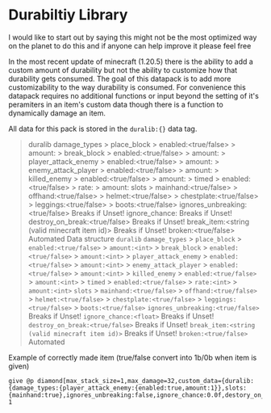 # Durabiltiy Library
I would like to start out by saying this might not be the most optimized way on the planet to do this and if anyone can help improve it please feel free

In the most recent update of minecraft (1.20.5) there is the ability to add a custom amount of durability but not the ability to customize how that durability gets consumed. The goal of this datapack is to add more customizability to the way durability is consumed.
For convenience this datapack requires no additional functions or input beyond the setting of it's peramiters in an item's custom data though there is a function to dynamically damage an item.

All data for this pack is stored in the `duralib:{}` data tag.
> duralib
  > damage_types
    > place_block
      > enabled:<true/false>
      > amount:<int>
    > break_block
      > enabled:<true/false>
      > amount:<int>
    > player_attack_enemy
      > enabled:<true/false>
      > amount:<int>
    > enemy_attack_player
      > enabled:<true/false>
      > amount:<int>
    > killed_enemy
      > enabled:<true/false>
      > amount:<int>
    > timed
      > enabled:<true/false>
      > rate:<int>
      > amount:<int>
  > slots
    > mainhand:<true/false>
    > offhand:<true/false>
    > helmet:<true/false>
    > chestplate:<true/false>
    > leggings:<true/false>
    > boots:<true/false>
  > ignores_unbreaking:<true/false> Breaks if Unset!
  > ignore_chance:<float> Breaks if Unset!
  > destroy_on_break:<true/false> Breaks if Unset!
  > break_item:<string (valid minecraft item id)> Breaks if Unset!
  > broken:<true/false> Automated
Data structure
> `duralib`
  > `damage_types`
    > `place_block`
      > `enabled:<true/false>`
      > `amount:<int>`
    > `break_block`
      > `enabled:<true/false>`
      > `amount:<int>`
    > `player_attack_enemy`
      > `enabled:<true/false>`
      > `amount:<int>`
    > `enemy_attack_player`
      > `enabled:<true/false>`
      > `amount:<int>`
    > `killed_enemy`
      > `enabled:<true/false>`
      > `amount:<int>`
    > `timed`
      > `enabled:<true/false>`
      > `rate:<int>`
      > `amount:<int>`
  > `slots`
    > `mainhand:<true/false>`
    > `offhand:<true/false>`
    > `helmet:<true/false>`
    > `chestplate:<true/false>`
    > `leggings:<true/false>`
    > `boots:<true/false>`
  > `ignores_unbreaking:<true/false>` Breaks if Unset!
  > `ignore_chance:<float>` Breaks if Unset!
  > `destroy_on_break:<true/false>` Breaks if Unset!
  > `break_item:<string (valid minecraft item id)>` Breaks if Unset!
  > `broken:<true/false>` Automated




Example of correctly made item (true/false convert into 1b/0b when item is given)
````mcfunction
give @p diamond[max_stack_size=1,max_damage=32,custom_data={duralib:{damage_types:{player_attack_enemy:{enabled:true,amount:1}},slots:{mainhand:true},ignores_unbreaking:false,ignore_chance:0.0f,destory_on_break:true,break_item:"minecraft:diamond"}}] 1
```` 
